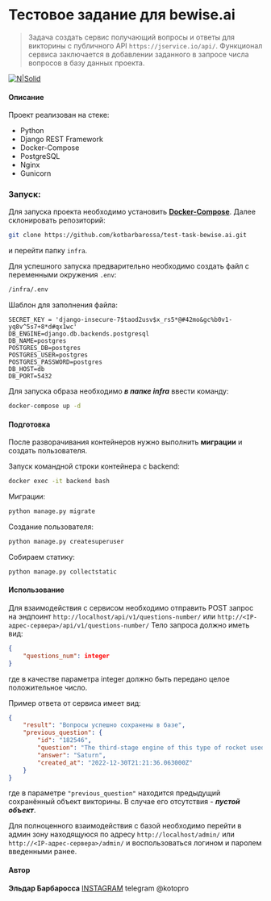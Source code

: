 # Тестовое задание для bewise.ai

> Задача создать сервис получающий вопросы и ответы для викторины с публичного API `https://jservice.io/api/`.
Функционал сервиса заключается в добавлении заданного в запросе числа вопросов в базу данных проекта.

[![N|Solid](https://jservice.io/images/trebek.png)](https://jservice.io/)

#### Описание

Проект реализован на стеке:
- Python
- Django REST Framework
- Docker-Compose
- PostgreSQL
- Nginx
- Gunicorn

### Запуск:

Для запуска проекта необходимо установить **[Docker-Compose]**.
Далее склонировать репозиторий:
```bash
git clone https://github.com/kotbarbarossa/test-task-bewise.ai.git
```
и перейти папку `infra`.

Для успешного запуска предварительно необходимо создать файл с переменными окружения `.env`:
```markdown
/infra/.env
```
Шаблон для заполнения файла:

```dotenv
SECRET_KEY = 'django-insecure-7$taod2usv$x_rs5*@#42mo&gc%b0v1-yq8v^5s7+8*d#qx1wc'
DB_ENGINE=django.db.backends.postgresql
DB_NAME=postgres
POSTGRES_DB=postgres
POSTGRES_USER=postgres
POSTGRES_PASSWORD=postgres
DB_HOST=db
DB_PORT=5432
```

Для запуска образа необходимо ***в папке infra*** ввести команду:
```sh
docker-compose up -d
```
#### Подготовка

После разворачивания контейнеров нужно выполнить **миграции** и создать пользователя.

Запуск командной строки контейнера с backend:
```sh
docker exec -it backend bash
```
Миграции:
```sh
python manage.py migrate
```
Создание пользователя:
```sh
python manage.py createsuperuser
```
Собираем статику:
```sh
python manage.py collectstatic
```

#### Использование

Для взаимодействия с сервисом необходимо отправить POST запрос на эндпоинт `http://localhost/api/v1/questions-number/`
или
`http://<IP-адрес-сервера>/api/v1/questions-number/`
Тело запроса должно иметь вид:
```json
{
    "questions_num": integer
} 
```
где в качестве параметра integer должно быть передано целое положительное число.

Пример ответа от сервиса имеет вид:

```json
{
    "result": "Вопросы успешно сохранены в базе",
    "previous_question": {
        "id": "182546",
        "question": "The third-stage engine of this type of rocket used for Apollo flights to the moon kicked things to 25,000 MPH",
        "answer": "Saturn",
        "created_at": "2022-12-30T21:21:36.063000Z"
    }
}
```

где в параметре `"previous_question"` находится предыдущий сохранённый объект викторины. В случае его отсутствия - ***пустой объект***.

Для полноценного взаимодействия с базой необходимо перейти в админ зону находящуюся по адресу `http://localhost/admin/` или `http://<IP-адрес-сервера>/admin/`
и воспользоваться логином и паролем введенными ранее.

#### Автор 

**Эльдар Барбаросса** 
[INSTAGRAM]
telegram @kotopro

[//]: # (links)

[youtube]: https://www.youtube.com/channel/UC0NWbtRrU1YvsCP_0Slq-9A/
[INSTAGRAM]: https://instagram.com/kot.barbarossa?igshid=YmMyMTA2M2Y=
[Docker-Compose]: <https://docs.docker.com/compose/>
